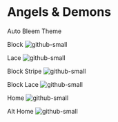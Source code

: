 # Angels & Demons
Auto Bleem Theme

Block
![github-small](https://github.com/NO-ob/AutoBleem-AngelsDemons/blob/master/Block.png)

Lace
![github-small](https://github.com/NO-ob/AutoBleem-AngelsDemons/blob/master/Lace.png)

Block Stripe
![github-small](https://github.com/NO-ob/AutoBleem-AngelsDemons/blob/master/BlockStripe.png)

Block Lace
![github-small](https://github.com/NO-ob/AutoBleem-AngelsDemons/blob/master/BlockLace.png)

Home
![github-small](https://github.com/NO-ob/AutoBleem-AngelsDemons/blob/master/Home.png)

Alt Home
![github-small](https://github.com/NO-ob/AutoBleem-AngelsDemons/blob/master/AltHome.png)
